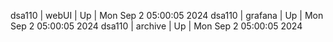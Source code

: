 dsa110 | webUI | Up | Mon Sep  2 05:00:05 2024
dsa110 | grafana | Up | Mon Sep  2 05:00:05 2024
dsa110 | archive | Up | Mon Sep  2 05:00:05 2024
